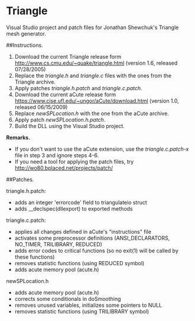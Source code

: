 Triangle
========

Visual Studio project and patch files for Jonathan Shewchuk's Triangle mesh generator.

##Instructions.

1. Download the current Triangle release form http://www.cs.cmu.edu/~quake/triangle.html (version 1.6, released 07/28/2005)
2. Replace the *triangle.h* and *triangle.c* files with the ones from the Triangle archive.
3. Apply patches *triangle.h.patch* and *triangle.c.patch*.
4. Download the current aCute release form https://www.cise.ufl.edu/~ungor/aCute/download.html (version 1.0, released 06/15/2009)
5. Replace *newSPLocation.h* with the one from the aCute archive.
6. Apply patch *newSPLocation.h.patch*.
7. Build the DLL using the Visual Studio project.

**Remarks.**
 - If you don't want to use the aCute extension, use the *triangle.c.patch-x* file in step 3 and ignore steps 4-6.
 - If you need a tool for applying the patch files, try http://wo80.bplaced.net/projects/patch/

##Patches.

triangle.h.patch:
 - adds an integer 'errorcode' field to triangulateio struct
 - adds __declspec(dllexport) to exported methods
 
triangle.c.patch:
 - applies all changes defined in aCute's "instructions" file
 - activates some preprocessor definitions (ANSI_DECLARATORS, NO_TIMER, TRILIBRARY, REDUCED)
 - adds error codes to critical functions (so no exit(1) will be called by these functions)
 - removes statistic functions (using REDUCED symbol)
 - adds acute memory pool (acute.h)
 
newSPLocation.h
 - adds acute memory pool (acute.h)
 - corrects some conditionals in doSmoothing
 - removes unused variables, initializes some pointers to NULL
 - removes statistic functions (using TRILIBRARY symbol)
